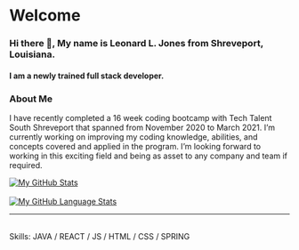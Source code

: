 <div class="header">
  <h1>Welcome</h1>
 </div>


###  Hi there 👋, My name is Leonard L. Jones from Shreveport, Louisiana. 
 #### I am a newly trained full stack developer. 
  ### About Me
  
I have recently completed a 16 week coding bootcamp with Tech Talent South Shreveport that spanned from November 2020 to March 2021. I’m currently working on improving my coding knowledge, abilities, and concepts covered and applied in the program. I’m looking forward to working in this exciting field and being as asset to any company and team if required. 


[![My GitHub Stats](https://github-readme-stats.vercel.app/api/?username=LLJ3288&count_private=true&theme=tokyonight&showicons=true)]()
<br>
<br>
[![My GitHub Language Stats](https://github-readme-stats.vercel.app/api/top-langs/?username=LLJ3288&langs_count=5&theme=tokyonight)]()

<hr>
<br>
Skills:  JAVA / REACT / JS / HTML / CSS / SPRING


<!--
**LLJ3288/LLJ3288** is a ✨ _special_ ✨ repository because its `README.md` (this file) appears on your GitHub profile.


<br>
<br>
<div class="header">
  <h1>Header</h1>
</div>







 


























